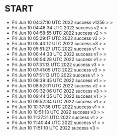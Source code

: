# START
- Fri Jun 10 04:37:10 UTC 2022 success v1256 > > 
- Fri Jun 10 04:46:34 UTC 2022 success v2 > > 
- Fri Jun 10 04:58:55 UTC 2022 success v2 > > 
- Fri Jun 10 05:29:17 UTC 2022 success v3 > > 
- Fri Jun 10 05:40:12 UTC 2022 success v3 > > 
- Fri Jun 10 05:51:27 UTC 2022 success v1 > > 
- Fri Jun 10 06:44:33 UTC 2022 success v1 > > 
- Fri Jun 10 06:54:28 UTC 2022 success v1 > > 
- Fri Jun 10 07:31:13 UTC 2022 success v3 > > 
- Fri Jun 10 07:41:05 UTC 2022 success v3 > > 
- Fri Jun 10 07:51:13 UTC 2022 success v1 > > 
- Fri Jun 10 08:39:45 UTC 2022 success v1 > > 
- Fri Jun 10 08:52:01 UTC 2022 success v2 > > 
- Fri Jun 10 09:32:06 UTC 2022 success v3 > > 
- Fri Jun 10 09:44:35 UTC 2022 success v1 > > 
- Fri Jun 10 09:52:34 UTC 2022 success v1 > > 
- Fri Jun 10 10:37:36 UTC 2022 success v1 > > 
- Fri Jun 10 10:51:13 UTC 2022 success v3 > > 
- Fri Jun 10 11:27:21 UTC 2022 success v1 > > 
- Fri Jun 10 11:40:44 UTC 2022 success v1 > > 
- Fri Jun 10 11:51:10 UTC 2022 success v3 >

